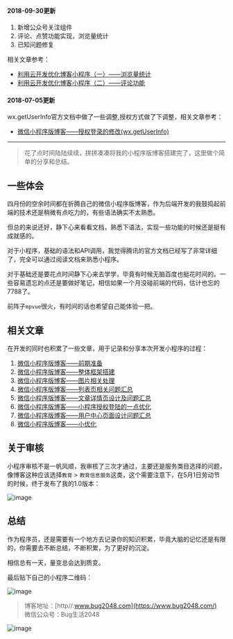 #### 2018-09-30更新

1. 新增公众号关注组件
2. 评论、点赞功能实现，浏览量统计
3. 已知问题修复

相关文章参考：
- [利用云开发优化博客小程序（一）——浏览量统计](https://www.bug2048.com/wechat20190917/)
- [利用云开发优化博客小程序（二）——评论功能](https://www.bug2048.com/wechat20180930/)

#### 2018-07-05更新

wx.getUserInfo官方文档中做了一些调整,授权方式做了下调整，相关文章参考：
- [微信小程序版博客——授权登录的修改(wx.getUserInfo)](https://www.bug2048.com/wechat20180705/)

--------------------------------------------------------------------------------
> 花了点时间陆陆续续，拼拼凑凑将我的小程序版博客搭建完了，这里做个简单的分享和总结。

## 一些体会

四月份的空余时间都在折腾自己的微信小程序版博客，作为后端开发的我鼓捣起前端的技术还是稍微有点吃力的，有些语法确实不太熟悉。

但总的来说还好，静下心来看看文档，熟悉下语法，实现一些功能的时候还是挺有成就感的。

对于小程序，基础的语法和API调用，我觉得腾讯的官方文档已经写了非常详细了，完全可以通过阅读文档来熟悉小程序。

对于基础还是要花点时间静下心来去学学，毕竟有时候无脑百度也挺花时间的。一些容易遗忘的点还是要做好笔记，相信如果一个月没碰前端的代码，估计也忘的7788了。

前阵子`mpvue`很火，有时间的话也希望自己能体验一把。

## 相关文章

在开发的同时也积累了一些文章，用于记录和分享本次开发小程序的过程：

1. [微信小程序版博客——前期准备](https://www.bug2048.com/wechat20180419/)
2. [微信小程序版博客——整体框架搭建](https://www.bug2048.com/wechat20180421/)
3. [微信小程序版博客——图片相关处理](https://www.bug2048.com/wechat20180424/)
4. [微信小程序版博客——列表页相关问题汇总](https://www.bug2048.com/wechat20180425/)
5. [微信小程序版博客——文章详情页设计及问题汇总](https://www.bug2048.com/wechat20180428/)
6. [微信小程序版博客——小程序授权登陆的一点优化](https://www.bug2048.com/wechat20180429/)
7. [微信小程序版博客——用户中心页面设计问题汇总](https://www.bug2048.com/wechat20180501/)
8. [微信小程序版博客——小优化](https://www.bug2048.com/wechat20180502/)

## 关于审核

小程序审核不是一帆风顺，我审核了三次才通过，主要还是服务类目选择的问题，像博客这种应该选择`教育` > `教育信息服务`这类，这个需要注意下，在5月1日劳动节的时候，终于发布了我的1.0版本：

![image](http://image.bug2048.com/1525220924740.jpg)

## 总结

作为程序员，还是需要有一个地方去记录你的知识积累，毕竟大脑的记忆还是有限的，你需要去不断总结，不断积累，为了更好的沉淀。

相信总有一天，量变总会达到质变。

最后贴下自己的小程序二维码：

![image](http://image.bug2048.com/gh_e63f2dcd02ee_258.jpg)


> 博客地址：[http//:www.bug2048.com](https://www.bug2048.com/)  
> 微信公众号：Bug生活2048

![image](https://www.bug2048.com//content/images/2018/02/qrcode_for_gh_cac1ef8c9733_258.jpg)

